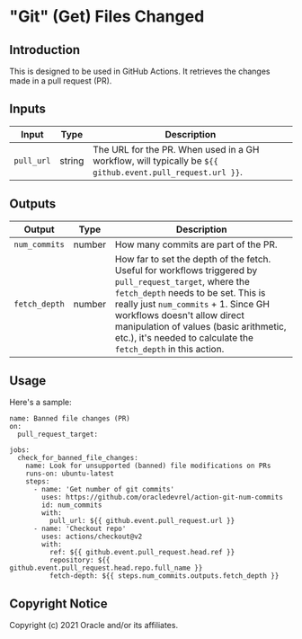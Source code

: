 # "Git" (Get) Files Changed

## Introduction
This is designed to be used in GitHub Actions.  It retrieves the changes made in a pull request (PR).

## Inputs
| Input | Type | Description |
|-------|------|-------------|
| `pull_url` | string | The URL for the PR.  When used in a GH workflow, will typically be `${{ github.event.pull_request.url }}`. |

## Outputs
| Output | Type | Description |
|-------|------|-------------|
| `num_commits` | number | How many commits are part of the PR. |
| `fetch_depth` | number | How far to set the depth of the fetch.  Useful for workflows triggered by `pull_request_target`, where the `fetch_depth` needs to be set.  This is really just `num_commits` + 1.  Since GH workflows doesn't allow direct manipulation of values (basic arithmetic, etc.), it's needed to calculate the `fetch_depth` in this action. |

## Usage
Here's a sample:

```
name: Banned file changes (PR)
on:
  pull_request_target:
  
jobs:
  check_for_banned_file_changes:
    name: Look for unsupported (banned) file modifications on PRs
    runs-on: ubuntu-latest
    steps:
      - name: 'Get number of git commits'
        uses: https://github.com/oracledevrel/action-git-num-commits
        id: num_commits
        with:
          pull_url: ${{ github.event.pull_request.url }}
      - name: 'Checkout repo'
        uses: actions/checkout@v2
        with:
          ref: ${{ github.event.pull_request.head.ref }}
          repository: ${{ github.event.pull_request.head.repo.full_name }}
          fetch-depth: ${{ steps.num_commits.outputs.fetch_depth }}
```

## Copyright Notice
Copyright (c) 2021 Oracle and/or its affiliates.